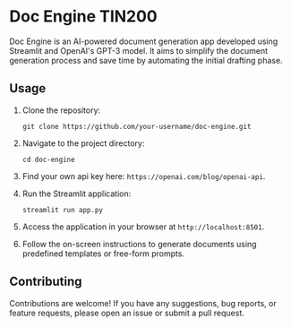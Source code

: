 # Doc Engine TIN200

Doc Engine is an AI-powered document generation app developed using Streamlit and OpenAI's GPT-3 model. It aims to simplify the document generation process and save time by automating the initial drafting phase.

## Usage

1. Clone the repository:

   ```shell
   git clone https://github.com/your-username/doc-engine.git
   ```

2. Navigate to the project directory: 

   ```shell
   cd doc-engine
   ```
   
3. Find your own api key here: `https://openai.com/blog/openai-api`.

4. Run the Streamlit application:

   ```shell
   streamlit run app.py
   ```

5. Access the application in your browser at `http://localhost:8501`.

6. Follow the on-screen instructions to generate documents using predefined templates or free-form prompts.

## Contributing

Contributions are welcome! If you have any suggestions, bug reports, or feature requests, please open an issue or submit a pull request.



